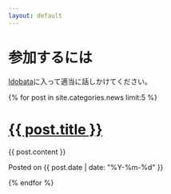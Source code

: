 ```yaml
---
layout: default
---
```

<h1>参加するには</h1>
<div id="extended">
<p>
<a href='https://idobata.io/organizations/ruby-sapporo/rooms/talk/join_request/4d16ea48-e8bd-4f87-866e-6673fb9ea468'>Idobata</a>に入って適当に話しかけてください。
</p>
<p class="info"></p>
</div>
{% for post in site.categories.news limit:5 %}
<h1 class="entry-title"><a href="{{ post.url }}">{{ post.title }}</a></h1>
<div id="extended">
{{ post.content }}
</div>
<p class="info">Posted on <span class="date_posted">{{ post.date | date: "%Y-%m-%d" }}</span></p>
{% endfor %}
